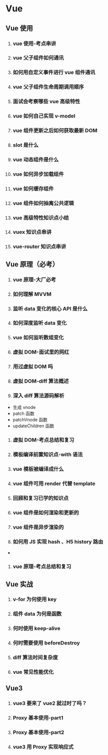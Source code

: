 # Vue

## Vue 使用

1. ### vue 使用-考点串讲
1. ### vue 父子组件如何通讯
1. ### 如何用自定义事件进行 vue 组件通讯
1. ### vue 父子组件生命周期调用顺序
1. ### 面试会考察哪些 vue 高级特性
1. ### vue 如何自己实现 v-model
1. ### vue 组件更新之后如何获取最新 DOM
1. ### slot 是什么
1. ### vue 动态组件是什么
1. ### vue 如何异步加载组件
1. ### vue 如何缓存组件
1. ### vue 组件如何抽离公共逻辑
1. ### vue 高级特性知识点小结
1. ### vuex 知识点串讲
1. ### vue-router 知识点串讲

## Vue 原理（必考）

1. ### vue 原理-大厂必考
1. ### 如何理解 MVVM
1. ### 监听 data 变化的核心 API 是什么
1. ### 如何深度监听 data 变化
1. ### vue 如何监听数组变化
1. ### 虚拟 DOM-面试里的网红
1. ### 用过虚拟 DOM 吗
1. ### 虚拟 DOM-diff 算法概述
1. ### 深入 diff 算法源码解析

- 生成 vnode
- patch 函数
- patchVnode 函数
- updateChildren 函数

1. ### 虚拟 DOM-考点总结和复习
1. ### 模板编译前置知识点-with 语法
1. ### vue 模板被编译成什么
1. ### vue 组件可用 render 代替 template
1. ### 回顾和复习已学的知识点
1. ### vue 组件是如何渲染和更新的
1. ### vue 组件是异步渲染的
1. ### 如何用 JS 实现 hash 、H5 history 路由

-

1. ### vue 原理-考点总结和复习

## Vue 实战

1. ### v-for 为何使用 key
1. ### 组件 data 为何是函数
1. ### 何时使用 keep-alive
1. ### 何时需要使用 beforeDestroy
1. ### diff 算法时间复杂度
1. ### vue 常见性能优化

## Vue3

1. ### vue3 要来了 vue2 就过时了吗？
1. ### Proxy 基本使用-part1
1. ### Proxy 基本使用-part2
1. ### vue3 用 Proxy 实现响应式
